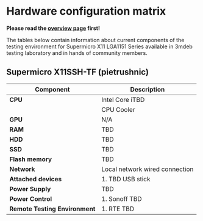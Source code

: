 # Hardware configuration matrix

**Please read the [overview page](overview.md) first!**

The tables below contain information about current components of the testing
environment for Supermicro X11 LGA1151 Series available in 3mdeb testing
laboratory and in hands of community members.

## Supermicro X11SSH-TF (pietrushnic)

<!--
TBD: following content should be generated based on HCL report
-->

| Component                      | Description                              |
|--------------------------------|------------------------------------------|
| **CPU**                        | Intel Core iTBD                          |
|                                | CPU Cooler                               |
| **GPU**                        | N/A                                      |
| **RAM**                        | TBD                                      |
| **HDD**                        | TBD                                      |
| **SSD**                        | TBD                                      |
| **Flash memory**               | TBD                                      |
| **Network**                    | Local network wired connection           |
| **Attached devices**           | 1. TBD USB stick                         |
| **Power Supply**               | TBD                                      |
| **Power Control**              | 1. Sonoff TBD                            |
| **Remote Testing Environment** | 1. RTE TBD                               |
